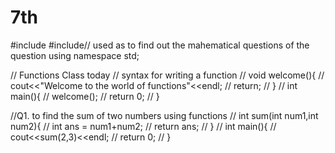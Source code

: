 # 7th
#include<iostream>
#include<cmath>// used as to find out the mahematical questions of the question
using namespace std;

// Functions Class today
// syntax for writing a function
// void welcome(){
//     cout<<"Welcome to the world of functions"<<endl;
//     return;
// }
// int main(){
//     welcome();
//     return 0;
// }

//Q1. to find the sum of two numbers using functions
// int sum(int num1,int num2){
//     int ans = num1+num2;
//     return ans;
// }
// int main(){
//     cout<<sum(2,3)<<endl;
//     return 0;
// }
